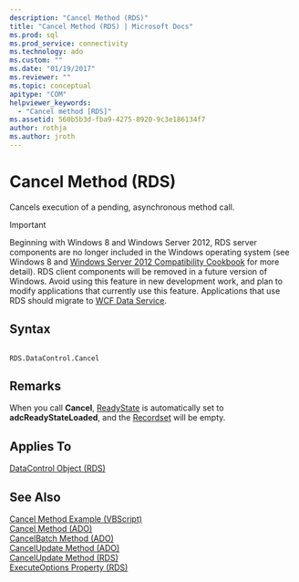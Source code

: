 ```yaml
---
description: "Cancel Method (RDS)"
title: "Cancel Method (RDS) | Microsoft Docs"
ms.prod: sql
ms.prod_service: connectivity
ms.technology: ado
ms.custom: ""
ms.date: "01/19/2017"
ms.reviewer: ""
ms.topic: conceptual
apitype: "COM"
helpviewer_keywords: 
  - "Cancel method [RDS]"
ms.assetid: 560b5b3d-fba9-4275-8920-9c3e186134f7
author: rothja
ms.author: jroth
---
```

# Cancel Method (RDS)
Cancels execution of a pending, asynchronous method call.  
  
> [!IMPORTANT]
>  Beginning with Windows 8 and Windows Server 2012, RDS server components are no longer included in the Windows operating system (see Windows 8 and [Windows Server 2012 Compatibility Cookbook](https://www.microsoft.com/download/details.aspx?id=27416) for more detail). RDS client components will be removed in a future version of Windows. Avoid using this feature in new development work, and plan to modify applications that currently use this feature. Applications that use RDS should migrate to [WCF Data Service](https://go.microsoft.com/fwlink/?LinkId=199565).  
  
## Syntax  
  
```  
  
RDS.DataControl.Cancel  
```  
  
## Remarks  
 When you call **Cancel**, [ReadyState](./readystate-property-rds.md) is automatically set to **adcReadyStateLoaded**, and the [Recordset](../ado-api/recordset-object-ado.md) will be empty.  
  
## Applies To  
 [DataControl Object (RDS)](./datacontrol-object-rds.md)  
  
## See Also  
 [Cancel Method Example (VBScript)](./cancel-method-example-vbscript.md)   
 [Cancel Method (ADO)](../ado-api/cancel-method-ado.md)   
 [CancelBatch Method (ADO)](../ado-api/cancelbatch-method-ado.md)   
 [CancelUpdate Method (ADO)](../ado-api/cancelupdate-method-ado.md)   
 [CancelUpdate Method (RDS)](./cancelupdate-method-rds.md)   
 [ExecuteOptions Property (RDS)](./executeoptions-property-rds.md)